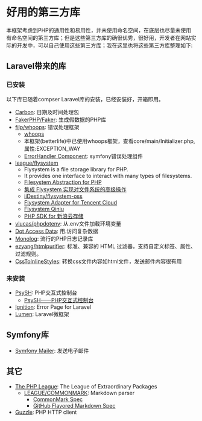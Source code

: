 # 好用的第三方库

本框架考虑到PHP的通用性和易用性，并未使用命名空间，在底层也尽量未使用有命名空间的第三方库；但是这些第三方库的确很优秀，很好用，开发者在网站实际的开发中，可以自己使用这些第三方库；我在这里也将这些第三方库整理如下:

## Laravel带来的库

### 已安装

以下库已随着compser Laravel库的安装，已经安装好，开箱即用。

- [Carbon](https://carbon.nesbot.com/docs/): 日期及时间处理包
- [FakerPHP/Faker](https://fakerphp.github.io/): 生成假数据的PHP库
- [filp/whoops](https://github.com/filp/whoops): 错误处理框架
  - [whoops](http://filp.github.io/whoops/)
  - 本框架(betterlife)中已使用whoops框架，查看core/main/Initializer.php, 属性:EXCEPTION_WAY
  - [ErrorHandler Component](https://github.com/symfony/symfony/tree/6.1/src/Symfony/Component/ErrorHandler): symfony错误处理组件
- [league/flysystem](https://flysystem.thephpleague.com/)
  - Flysystem is a file storage library for PHP. 
  - It provides one interface to interact with many types of filesystems.
  - [Filesystem Abstraction for PHP](https://github.com/thephpleague/flysystem)
  - [集成 Flysystem 实现对文件系统的高级操作](https://laravelacademy.org/post/8419.html)
  - [iiDestiny/flysystem-oss](https://github.com/iiDestiny/flysystem-oss)
  - [Flysystem Adapter for Tencent Cloud](https://github.com/freyo/flysystem-qcloud-cos-v5)
  - [Flysystem Qiniu](https://github.com/overtrue/flysystem-qiniu)
  - [PHP SDK for 新浪云存储](https://github.com/SinaCloudStorage/SinaCloudStorage-SDK-PHP)
- [vlucas/phpdotenv](https://github.com/vlucas/phpdotenv): 从.env文件加载环境变量
- [Dot Access Data](https://github.com/dflydev/dflydev-dot-access-data): 用.访问复杂数据
- [Monolog](https://seldaek.github.io/monolog/): 流行的PHP日志记录库
- [ezyang/htmlpurifier](https://github.com/ezyang/htmlpurifier): 标准、兼容的 HTML 过滤器，支持自定义标签、属性、过滤规则。
- [CssToInlineStyles](https://github.com/tijsverkoyen/CssToInlineStyles): 转换css文件内容如html文件，发送邮件内容很有用

### 未安装 

- [PsySH](https://psysh.org/): PHP交互式控制台
  - [PsySH——PHP交互式控制台](http://vergil.cn/archives/psysh)
- [Ignition](https://flareapp.io/ignition): Error Page for Laravel
- [Lumen](https://lumen.laravel.com/): Laravel微框架

## Symfony库

- [Symfony Mailer](https://symfony.com/doc/current/mailer.html): 发送电子邮件

## 其它

- [The PHP League](https://thephpleague.com/): The League of Extraordinary Packages
  - [LEAGUE/COMMONMARK](https://commonmark.thephpleague.com/): Markdown parser
    - [CommonMark Spec](https://spec.commonmark.org/)
    - [GitHub Flavored Markdown Spec](https://github.github.com/gfm/)
- [Guzzle](https://github.com/guzzle/guzzle): PHP HTTP client
